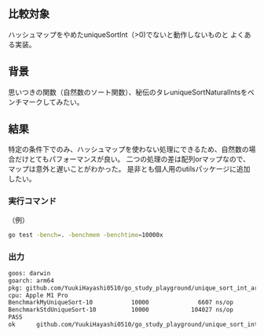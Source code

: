 ## 比較対象

ハッシュマップをやめたuniqueSortInt（>0)でないと動作しないものと
よくある実装。

## 背景
思いつきの関数（自然数のソート関数）、秘伝のタレuniqueSortNaturalIntsをベンチマークしてみたい。

## 結果

特定の条件下でのみ、ハッシュマップを使わない処理にできるため、自然数の場合だけとてもパフォーマンスが良い。
二つの処理の差は配列orマップなので、マップは意外と遅いことがわかった。
是非とも個人用のutilsパッケージに追加したい。

### 実行コマンド

（例）
```sh
go test -bench=. -benchmem -benchtime=10000x
```

### 出力

```sh
goos: darwin
goarch: arm64
pkg: github.com/YuukiHayashi0510/go_study_playground/unique_sort_int_array_stdlib_vs_natural_ints
cpu: Apple M1 Pro
BenchmarkMyUniqueSort-10           10000              6607 ns/op           33400 B/op         13 allocs/op
BenchmarkStdUniqueSort-10          10000            104027 ns/op           82457 B/op         21 allocs/op
PASS
ok      github.com/YuukiHayashi0510/go_study_playground/unique_sort_int_array_stdlib_vs_natural_ints    1.368s
```

